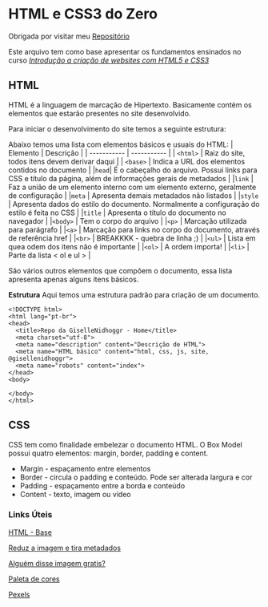 ﻿# HTML e CSS3 do Zero
Obrigada por visitar meu [Repositório](https://github.com/GiselleNidhoggr/MRV_Fullstack_Bootcamp.gitg)

Este arquivo tem como base apresentar os fundamentos ensinados no curso [*Introdução a criação de websites com HTML5 e CSS3*](https://web.digitalinnovation.one/home)

## HTML 
HTML é a linguagem de marcação de Hipertexto. Basicamente contém os elementos que estarão presentes no site desenvolvido.

Para iniciar o desenvolvimento do site temos a seguinte estrutura:
 
Abaixo temos uma lista com elementos básicos e usuais do HTML:
| Elemento | Descrição |
| ----------- | ----------- |
| `<html>` | Raiz do site, todos itens devem derivar daqui |
| `<base>` | Indica a URL dos elementos contidos no documento |
|`head`| É o cabeçalho do arquivo. Possui links para CSS e título da página, além de informações gerais de metadados	|
|`link` | Faz a união de um elemento interno com um elemento externo, geralmente de configuração |
|`meta` | Apresenta demais metadados não listados |
|`style` | Apresenta dados do estilo do documento. Normalmente a configuração do estilo é feita no CSS |
|`title` | Apresenta o título do documento no navegador |
|`<body>` | Tem o corpo do arquivo |
|`<p>` | Marcação utilizada para parágrafo |
|`<a>` | Marcação para links no corpo do documento, através de referência href |
|`<br>` | BREAKKKK - quebra de linha ;) |
|`<ul>` | Lista em quea odem dos itens não é importante |
|`<ol>` | A ordem importa! |
|`<li>` | Parte da lista < ol e ul > |


São vários outros elementos que compõem o documento, essa lista apresenta apenas alguns itens básicos.

**Estrutura**
Aqui temos uma estrutura padrão para criação de um documento.

```
<!DOCTYPE html>
<html lang="pt-br">
<head>
  <title>Repo da GiselleNidhoggr - Home</title>
  <meta charset="utf-8">
  <meta name="description" content="Descrição de HTML">
  <meta name="HTML básico" content="html, css, js, site, @gisellenidhoggr">
  <meta name="robots" content="index">
</head>
<body>

</body>
</html>
```
## CSS 
CSS tem como finalidade embelezar o documento HTML.
O Box Model possui quatro elementos: margin, border, padding e content.

- Margin - espaçamento entre elementos
- Border - circula o padding e conteúdo. Pode ser alterada largura e cor
- Padding -  espaçamento entre a borda e conteúdo
- Content - texto, imagem ou vídeo



### Links Úteis
[HTML - Base](/https://developer.mozilla.org/pt-BR/docs/Web/HTML/Element)

[Reduz a imagem e tira metadados](https://tinypng.com/)

[Alguém disse imagem gratis?](https://unsplash.com/)

[Paleta de cores](https://coolors.co/)

[Pexels](https://www.pexels.com/)





